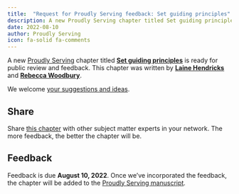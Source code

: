 ```yaml
---
title:  "Request for Proudly Serving feedback: Set guiding principles"
description: A new Proudly Serving chapter titled Set guiding principles is ready for public review and feedback.
date: 2022-08-10
author: Proudly Serving
icon: fa-solid fa-comments
---
```


A new [Proudly Serving](/) chapter titled **[Set guiding principles](/contents/set-guiding-principles)** is ready for public review and feedback. This chapter was written by **[Laine Hendricks](/people/laine-hendricks)** and **[Rebecca Woodbury](/people/rebecca-woodbury)**.

We welcome [your suggestions and ideas](/contents/set-guiding-principles).

## Share

Share [this chapter](/contents/set-guiding-principles) with other subject matter experts in your network. The more feedback, the better the chapter will be.

## Feedback

Feedback is due **August 10, 2022**. Once we’ve incorporated the feedback, the chapter will be added to the [Proudly Serving manuscript](/manuscript/).
